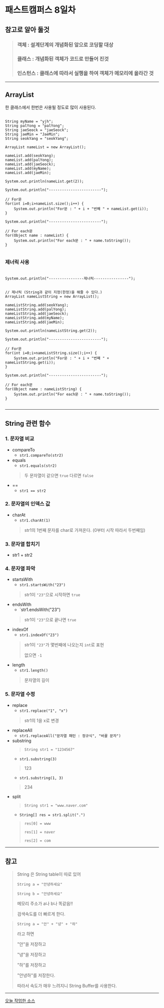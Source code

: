 # 패스트캠퍼스 8일차

## 참고로 알아 둘것
>### 객체 : 설계단계의 개념화된 앞으로 코딩할 대상
>### 클래스 : 개념화된 객체가 코드로 만들어 진것
>### 인스턴스 : 클래스에 따라서 실행을 하여 객체가 메모리에 올라간 것

* * *
## ArrayList
한 클래스에서 한번은 사용될 정도로 많이 사용된다.
<pre>
	<code>
String myName = "yjh";
String palYong = "palYong";
String jaeSeock = "jaeSeock";
String jaeMin = "JaeMin";
String seokYang = "seokYang";

ArrayList nameList = new ArrayList();
		
nameList.add(seokYang);
nameList.add(palYong);
nameList.add(jaeSeock);
nameList.add(myName);
nameList.add(jaeMin);
		
System.out.println(nameList.get(2));

System.out.println("------------------------");
		
// For문
for(int i=0;i&gtnameList.size();i++) {
	System.out.println("For문 : " + i + "번째 " + nameList.get(i));
}

System.out.println("------------------------");

// For each문
for(Object name : nameList) {
	System.out.println("For each문 : " + name.toString());
}
	</code>
</pre>
### 제너릭 사용
<pre>
	<code>
System.out.println("----------------제너릭----------------");

		
// 제너릭 (String과 같이 지정(한정)을 해줄 수 있다.)
ArrayList<String> nameListString = new ArrayList<String>();

nameListString.add(seokYang);
nameListString.add(palYong);
nameListString.add(jaeSeock);
nameListString.add(myName);
nameListString.add(jaeMin);

System.out.println(nameListString.get(2));

System.out.println("------------------------");

// For문
for(int i=0;i&gtnameListString.size();i++) {
	System.out.println("For문 : " + i + "번째 " + nameListString.get(i));
}

System.out.println("------------------------");

// For each문
for(Object name : nameListString) {
	System.out.println("For each문 : " + name.toString());
}
	</code>
</pre>
* * * 
## String 관련 함수
### 1. 문자열 비교
* compareTo
  * `str1.compareTo(str2)`
* equals
  * `str1.equals(str2)`
  > 두 문자열이 같으면 `true` 다르면 `false`
* ==
  * `str1 == str2`
### 2. 문자열의 인덱스 값
* charAt
  * `str1.charAt(1)`
  > str1의 1번째 문자를 char로 가져온다. (0부터 시작 따라서 두번째임)
### 3. 문자열 합치기
* str1 + str2
### 4. 문자열 파악
* startsWith
  * `str1.startsWith("23")`
  > str1이 `"23"`으로 시작하면 `true`
* endsWith
  * `str1.endsWith("23")
  > str1이 `"23"`으로 끝나면 `true`
* indexOf
  * `str1.indexOf("23")`
  > str1이 `"23"`가 몇번째에 나오는지 `int`로 표현
  >
  > 없으면 `-1`
* length
  * `str1.length()`
  > 문자열의 길이
### 5. 문자열 수정
* replace
  * `str1.replace("1", "x")`
  > str1의 1을 x로 변경
* replaceAll
  * `str1.replaceAll("문자열 패턴 : 정규식", "바꿀 문자")`
* substring
  > `String str1 = "1234567"`
  * `str1.substring(3)`
  > 123
  * `str1.substring(1, 3)`
  > 234
* split
  > `String str1 = "www.naver.com"`
  * `String[] res = str1.split(".")`
  > `res[0] = www`
  >
  > `res[1] = naver`
  >
  > `res[2] = com`
* * * 
## **참고**
> String 은 String table이 따로 있어
>
> `String a = "안녕하세요"`
>
>  `String b = "안녕하세요"`
>  
>  메모리 주소가 a나 b나 똑같음!!
>
>  검색속도를 더 빠르게 한다.

>  `String a = "안" + "녕" + "하"`
>
>  라고 하면 
>
>  "안"을 저장하고
>
>  "녕"을 저장하고
>
>  "하"를 저장하고
>
>  "안녕하"를 저장한다.
>
>  따라서 속도가 매우 느려지니 String Buffer를 사용한다.
* * *

[오늘 작업한 소스](https://github.com/timejp/FAST/tree/master/Camp8day)
